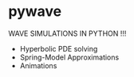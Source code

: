 # pywave
WAVE SIMULATIONS IN PYTHON !!!
- Hyperbolic PDE solving 
- Spring-Model Approximations 
- Animations
